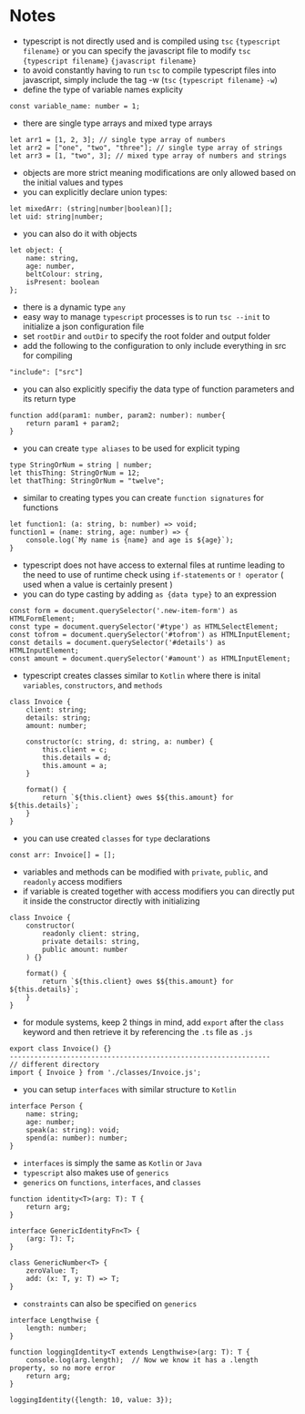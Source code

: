 # Notes

- typescript is not directly used and is compiled using `tsc` `{typescript filename}` or you can specify the javascript file to modify `tsc` `{typescript filename}` `{javascript filename}`
- to avoid constantly having to run `tsc` to compile typescript files into javascript, simply include the tag -w (`tsc` `{typescript filename}` `-w`)
- define the type of variable names explicity
```
const variable_name: number = 1;
```
- there are single type arrays and mixed type arrays
```
let arr1 = [1, 2, 3]; // single type array of numbers
let arr2 = ["one", "two", "three"]; // single type array of strings
let arr3 = [1, "two", 3]; // mixed type array of numbers and strings
```
- objects are more strict meaning modifications are only allowed based on the initial values and types
- you can explicitly declare union types:
```
let mixedArr: (string|number|boolean)[];
let uid: string|number;
```
- you can also do it with objects
```
let object: {
    name: string,
    age: number,
    beltColour: string,
    isPresent: boolean
};
```
- there is a dynamic type `any`
- easy way to manage `typescript` processes is to run `tsc --init` to initialize a json configuration file
- set `rootDir` and `outDir` to specify the root folder and output folder
- add the following to the configuration to only include everything in src for compiling
```
"include": ["src"]
```
- you can also explicitly specifiy the data type of function parameters and its return type
```
function add(param1: number, param2: number): number{
    return param1 + param2;
}
```
- you can create `type aliases` to be used for explicit typing
```
type StringOrNum = string | number;
let thisThing: StringOrNum = 12;
let thatThing: StringOrNum = "twelve";
```
- similar to creating types you can create `function signatures` for functions
```
let function1: (a: string, b: number) => void;
function1 = (name: string, age: number) => {
    console.log(`My name is {name} and age is ${age}`);
}
```
- typescript does not have access to external files at runtime leading to the need to use of runtime check using `if-statements` or `! operator` ( used when a value is certainly present )
- you can do type casting by adding `as {data type}` to an expression
```
const form = document.querySelector('.new-item-form') as HTMLFormElement;
const type = document.querySelector('#type') as HTMLSelectElement;
const tofrom = document.querySelector('#tofrom') as HTMLInputElement;
const details = document.querySelector('#details') as HTMLInputElement;
const amount = document.querySelector('#amount') as HTMLInputElement;
```
- typescript creates classes similar to `Kotlin` where there is inital `variables`, `constructors`, and `methods`
```
class Invoice {
    client: string;
    details: string;
    amount: number;

    constructor(c: string, d: string, a: number) {
        this.client = c;
        this.details = d;
        this.amount = a;
    }

    format() {
        return `${this.client} owes $${this.amount} for ${this.details}`;
    }
}
```
- you can use created `classes` for `type` declarations
```
const arr: Invoice[] = [];
```
- variables and methods can be modified with `private`, `public`, and `readonly` access modifiers
- if variable is created together with access modifiers you can directly put it inside the constructor directly with initializing
```
class Invoice {
    constructor(
        readonly client: string,
        private details: string,
        public amount: number
    ) {}

    format() {
        return `${this.client} owes $${this.amount} for ${this.details}`;
    }
}
```
- for module systems, keep 2 things in mind, add `export` after the `class` keyword and then retrieve it by referencing the `.ts` file as `.js`
```
export class Invoice() {}
----------------------------------------------------------------
// different directory
import { Invoice } from './classes/Invoice.js';
```
- you can setup `interfaces` with similar structure to `Kotlin`
```
interface Person {
    name: string;
    age: number;
    speak(a: string): void;
    spend(a: number): number;
}
```
- `interfaces` is simply the same as `Kotlin` or `Java`
- `typescript` also makes use of `generics`
- `generics` on `functions`, `interfaces`, and `classes`
```
function identity<T>(arg: T): T {
    return arg;
}

interface GenericIdentityFn<T> {
    (arg: T): T;
}

class GenericNumber<T> {
    zeroValue: T;
    add: (x: T, y: T) => T;
}
```
- `constraints` can also be specified on `generics`
```
interface Lengthwise {
    length: number;
}

function loggingIdentity<T extends Lengthwise>(arg: T): T {
    console.log(arg.length);  // Now we know it has a .length property, so no more error
    return arg;
}

loggingIdentity({length: 10, value: 3});
```